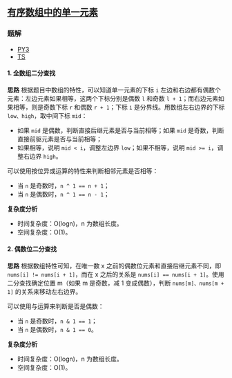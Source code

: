 ## [有序数组中的单一元素](https://leetcode.cn/problems/single-element-in-a-sorted-array/)

### 题解
+ [PY3](../../py3/640/540.py)
+ [TS](../../ts/640/540.ts)

#### 1. 全数组二分查找
**思路**
根据题目中数组的特性，可以知道单一元素的下标 `i` 左边和右边都有偶数个元素：左边元素如果相等，这两个下标分别是偶数 `l` 和奇数 `l + 1`；而右边元素如果相等，则是奇数下标 `r` 和偶数 `r + 1`；下标 `i` 是分界线。用数组左右边界的下标 `low、high`，取中间下标 `mid`：
+ 如果 `mid` 是偶数，判断直接后继元素是否与当前相等；如果 `mid` 是奇数，判断直接前驱元素是否与当前相等；
+ 如果相等，说明 `mid < i`，调整左边界 `low`；如果不相等，说明 `mid >= i`，调整右边界 `high`。

可以使用按位异或运算的特性来判断相邻元素是否相等：
+ 当 `n` 是奇数时，`n ^ 1 == n + 1`；
+ 当 `n` 是偶数时，`n ^ 1 == n - 1`；

**复杂度分析**
+ 时间复杂度：O(logn)，n 为数组长度。
+ 空间复杂度：O(1)。


#### 2. 偶数位二分查找
**思路**
根据数组特性可知，在唯一数 x 之前的偶数位元素和直接后继元素不同，即 `nums[i] != nums[i + 1]`，而在 x 之后的关系是 `nums[i] == nums[i + 1]`。使用二分查找确定位置 m（如果 m 是奇数，减 1 变成偶数），判断 `nums[m]、nums[m + 1]` 的关系来移动左右边界。  

可以使用与运算来判断是否是偶数：
+ 当 `n` 是奇数时，`n & 1 == 1`；
+ 当 `n` 是偶数时，`n & 1 == 0`。

**复杂度分析**
+ 时间复杂度：O(logn)，n 为数组长度。
+ 空间复杂度：O(1)。